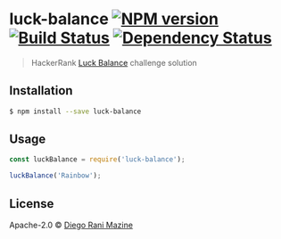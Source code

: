 # luck-balance [![NPM version][npm-image]][npm-url] [![Build Status][travis-image]][travis-url] [![Dependency Status][daviddm-image]][daviddm-url]
> HackerRank [Luck Balance](https://www.hackerrank.com/challenges/luck-balance/problem?h_l=interview&playlist_slugs%5B%5D=interview-preparation-kit&playlist_slugs%5B%5D=greedy-algorithms) challenge solution

## Installation

```sh
$ npm install --save luck-balance
```

## Usage

```js
const luckBalance = require('luck-balance');

luckBalance('Rainbow');
```
## License

Apache-2.0 © [Diego Rani Mazine]()


[npm-image]: https://badge.fury.io/js/luck-balance.svg
[npm-url]: https://npmjs.org/package/luck-balance
[travis-image]: https://travis-ci.org/dmazine/luck-balance.svg?branch=master
[travis-url]: https://travis-ci.org/dmazine/luck-balance
[daviddm-image]: https://david-dm.org/dmazine/luck-balance.svg?theme=shields.io
[daviddm-url]: https://david-dm.org/dmazine/luck-balance

